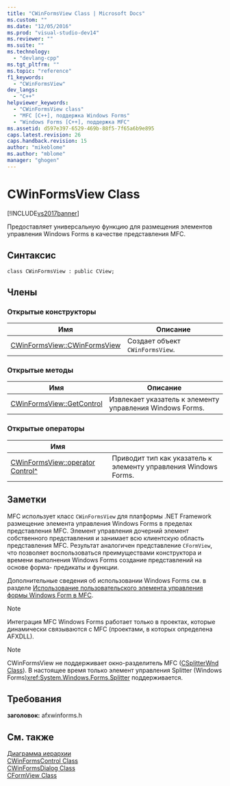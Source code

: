 ```yaml
---
title: "CWinFormsView Class | Microsoft Docs"
ms.custom: ""
ms.date: "12/05/2016"
ms.prod: "visual-studio-dev14"
ms.reviewer: ""
ms.suite: ""
ms.technology: 
  - "devlang-cpp"
ms.tgt_pltfrm: ""
ms.topic: "reference"
f1_keywords: 
  - "CWinFormsView"
dev_langs: 
  - "C++"
helpviewer_keywords: 
  - "CWinFormsView class"
  - "MFC [C++], поддержка Windows Forms"
  - "Windows Forms [C++], поддержка MFC"
ms.assetid: d597e397-6529-469b-88f5-7f65a6b9e895
caps.latest.revision: 26
caps.handback.revision: 15
author: "mikeblome"
ms.author: "mblome"
manager: "ghogen"
---
```

# CWinFormsView Class
[!INCLUDE[vs2017banner](../../assembler/inline/includes/vs2017banner.md)]

Предоставляет универсальную функцию для размещения элементов управления Windows Forms в качестве представления MFC.  
  
## Синтаксис  
  
```  
class CWinFormsView : public CView;  
```  
  
## Члены  
  
### Открытые конструкторы  
  
|Имя|Описание|  
|---------|--------------|  
|[CWinFormsView::CWinFormsView](../Topic/CWinFormsView::CWinFormsView.md)|Создает объект `CWinFormsView`.|  
  
### Открытые методы  
  
|Имя|Описание|  
|---------|--------------|  
|[CWinFormsView::GetControl](../Topic/CWinFormsView::GetControl.md)|Извлекает указатель к элементу управления Windows Forms.|  
  
### Открытые операторы  
  
|Имя||  
|---------|-|  
|[CWinFormsView::operator Control^](../Topic/CWinFormsView::operator%20Control%5E.md)|Приводит тип как указатель к элементу управления Windows Forms.|  
  
## Заметки  
 MFC использует класс `CWinFormsView` для платформы .NET Framework размещение элемента управления Windows Forms в пределах представления MFC.  Элемент управления дочерний элемент собственного представления и занимает всю клиентскую область представления MFC.  Результат аналогичен представление `CFormView`, что позволяет воспользоваться преимуществами конструктора и времени выполнения Windows Forms создание представлений на основе форма\- предикаты и функции.  
  
 Дополнительные сведения об использовании Windows Forms см. в разделе [Использование пользовательского элемента управления формы Windows Form в MFC](../../dotnet/using-a-windows-form-user-control-in-mfc.md).  
  
> [!NOTE]
>  Интеграция MFC Windows Forms работает только в проектах, которые динамически связываются с MFC \(проектами, в которых определена AFXDLL\).  
  
> [!NOTE]
>  CWinFormsView не поддерживает окно\-разделитель MFC \([CSplitterWnd Class](../../mfc/reference/csplitterwnd-class.md)\).  В настоящее время только элемент управления Splitter \(Windows Forms\)<xref:System.Windows.Forms.Splitter> поддерживается.  
  
## Требования  
 **заголовок:** afxwinforms.h  
  
## См. также  
 [Диаграмма иерархии](../../mfc/hierarchy-chart.md)   
 [CWinFormsControl Class](../../mfc/reference/cwinformscontrol-class.md)   
 [CWinFormsDialog Class](../Topic/CWinFormsDialog%20Class.md)   
 [CFormView Class](../../mfc/reference/cformview-class.md)